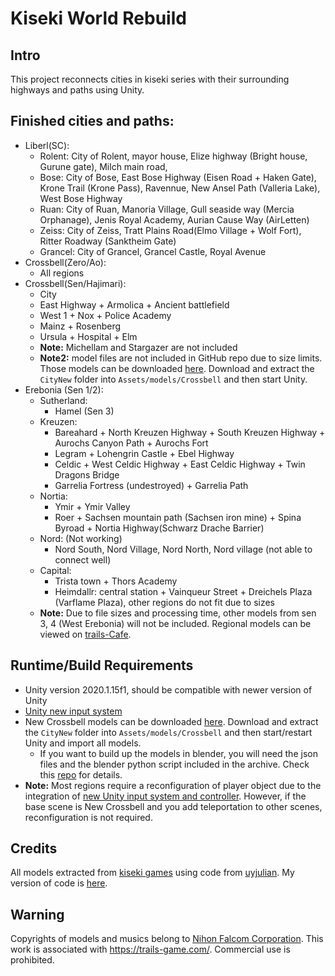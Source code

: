 # Kiseki World Rebuild
## Intro
This project reconnects cities in kiseki series with their surrounding highways and paths using Unity.

## Finished cities and paths:  
- Liberl(SC): 
  - Rolent: City of Rolent, mayor house, Elize highway (Bright house, Gurune gate), Milch main road, 
  - Bose: City of Bose, East Bose Highway (Eisen Road + Haken Gate), Krone Trail (Krone Pass), Ravennue, New Ansel Path (Valleria Lake), West Bose Highway
  - Ruan: City of Ruan, Manoria Village, Gull seaside way (Mercia Orphanage), Jenis Royal Academy, Aurian Cause Way (AirLetten)
  - Zeiss: City of Zeiss, Tratt Plains Road(Elmo Village + Wolf Fort), Ritter Roadway (Sanktheim Gate)
  - Grancel: City of Grancel, Grancel Castle, Royal Avenue
- Crossbell(Zero/Ao):
  - All regions
- Crossbell(Sen/Hajimari):
  - City
  - East Highway + Armolica + Ancient battlefield
  - West 1 + Nox + Police Academy
  - Mainz + Rosenberg
  - Ursula + Hospital + Elm
  - **Note:** Michellam and Stargazer are not included
  - **Note2:** model files are not included in GitHub repo due to size limits. Those models can be downloaded [here](https://mega.nz/file/LxsCzZjQ#A1-umIKjQz6m_MEdh9hwMd_xlDLnPbmiIBjVGfgtKFg). Download and extract the `CityNew` folder into `Assets/models/Crossbell` and then start Unity.
- Erebonia (Sen 1/2):
  - Sutherland:
    - Hamel (Sen 3)
  - Kreuzen:
    - Bareahard + North Kreuzen Highway + South Kreuzen Highway + Aurochs Canyon Path + Aurochs Fort
    - Legram + Lohengrin Castle + Ebel Highway
    - Celdic + West Celdic Highway + East Celdic Highway + Twin Dragons Bridge
    - Garrelia Fortress (undestroyed) + Garrelia Path
  - Nortia:
    - Ymir + Ymir Valley
    - Roer + Sachsen mountain path (Sachsen iron mine) + Spina Byroad + Nortia Highway(Schwarz Drache Barrier)
  - Nord: (Not working)
    - Nord South, Nord Village, Nord North, Nord village (not able to connect well)
  - Capital:
    - Trista town + Thors Academy
    - Heimdallr: central station + Vainqueur Street + Dreichels Plaza (Varflame Plaza), other regions do not fit due to sizes
  - **Note:** Due to file sizes and processing time, other models from sen 3, 4 (West Erebonia) will not be included. Regional models can be viewed on [trails-Cafe](https://trails-game.com/regions/).

## Runtime/Build Requirements
- Unity version 2020.1.15f1, should be compatible with newer version of Unity
- [Unity new input system](https://docs.unity3d.com/Packages/com.unity.inputsystem@1.0/manual/QuickStartGuide.html)
- New Crossbell models can be downloaded [here](https://mega.nz/file/LxsCzZjQ#A1-umIKjQz6m_MEdh9hwMd_xlDLnPbmiIBjVGfgtKFg). Download and extract the `CityNew` folder into `Assets/models/Crossbell` and then start/restart Unity and import all models.
  - If you want to build up the models in blender, you will need the json files and the blender python script included in the archive. Check this [repo](https://github.com/yuntaowu2000/trails-games-tools) for details.
- **Note:** Most regions require a reconfiguration of player object due to the integration of [new Unity input system and controller](https://assetstore.unity.com/packages/essentials/starter-assets-third-person-character-controller-196526). However, if the base scene is New Crossbell and you add teleportation to other scenes, reconfiguration is not required.  

## Credits

All models extracted from [kiseki games](https://falcom.co.jp/kiseki/) using code from [uyjulian](https://gist.github.com/uyjulian/6c590476819bf3bfde6fc78aa3765698). My version of code is [here](https://github.com/yuntaowu2000/trails-games-tools/tree/main/models).  

## Warning
Copyrights of models and musics belong to [Nihon Falcom Corporation](https://falcom.co.jp/). This work is associated with https://trails-game.com/. Commercial use is prohibited.
